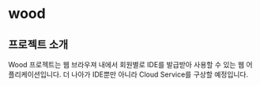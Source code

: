 # wood

## 프로젝트 소개
 Wood 프로젝트는 웹 브라우져 내에서 회원별로 IDE를 발급받아 사용할 수 있는 웹 어플리케이션입니다. 더 나아가 IDE뿐만 아니라 Cloud Service를 구상할 예정입니다.